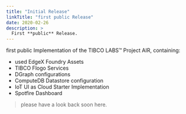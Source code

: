 ```yaml
---
title: "Initial Release"
linkTitle: "first public Release"
date: 2020-02-26
description: >
  First **public** Release.
---
```


first public Implementation of the TIBCO LABS™ Project AIR, containing:

- used EdgeX Foundry Assets
- TIBCO Flogo Services
- DGraph configurations
- ComputeDB Datastore configuration
- IoT UI as Cloud Starter Implementation
- Spotfire Dashboard

> please have a look back soon here.
